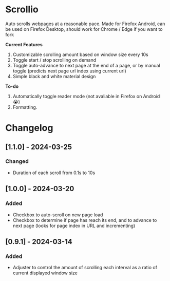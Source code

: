 # Scrollio

Auto scrolls webpages at a reasonable pace. Made for Firefox Android, can be used on Firefox Desktop, should work for Chrome / Edge if you want to fork

**Current Features**
1. Customizable scrolling amount based on window size every 10s
1. Toggle start / stop scrolling on demand
1. Toggle auto-advance to next page at the end of a page, or by manual toggle (predicts next page url index using current url)
1. Simple black and white material design

**To-do**
1. Automatically toggle reader mode (not avaliable in Firefox on Android :sob:)
1. Formatting.

# Changelog

## [1.1.0] - 2024-03-25

### Changed

- Duration of each scroll from 0.1s to 10s

## [1.0.0] - 2024-03-20

### Added

- Checkbox to auto-scroll on new page load
- Checkbox to determine if page has reach its end, and to advance to next page (looks for page index in URL and incrementing)

## [0.9.1] - 2024-03-14

### Added

- Adjuster to control the amount of scrolling each interval as a ratio of current displayed window size